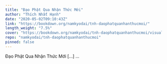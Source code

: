```yaml
---
title: "Đạo Phật Qua Nhận Thức Mới"
author: "Thích Nhất Hạnh"
date: "2020-05-02T09:10:43Z"
link: "https://bookdown.org/namkyodai/tnh-daophatquanhanthucmoi/"
length_weight: "7.5%"
cover: "https://bookdown.org/namkyodai/tnh-daophatquanhanthucmoi/visuals/cover.jpg"
repo: "namkyodai/tnh-daophatquanhanthucmoi"
pinned: false
---
```


Đạo Phật Qua Nhận Thức Mới [...]  ...
